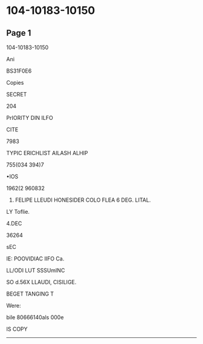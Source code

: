 # 104-10183-10150

## Page 1

104-10183-10150

Ani

BS31F0E6

Copies

SECRET

204

PrIORITY DIN ILFO

CITE

7983

TYPIC ERICHLIST AILASH ALHIP

755(034 394)7

•IOS

1962(2 960832

1. FELIPE LLEUDI HONESIDER COLO FLEA 6 DEG. LITAL.

LY Toflie.

4.DEC

36264

sEC

IE: POOVIDIAC IIFO Ca.

LL/ODI LUT SSSUmINC

SO d.56X LLAUDI, CISILIGE.

BEGET TANGING T

Were:

bile 80666140als 000e

IS COPY

---

